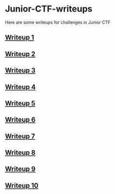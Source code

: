 # Junior-CTF-writeups
Here are some writeups for challenges in Junior CTF

## [Writeup 1](Writeup%201/README.md)
## [Writeup 2](Writeup%202/README.md)
## [Writeup 3](Writeup%203/README.md)
## [Writeup 4](Writeup%204/README.md)
## [Writeup 5](Writeup%205/README.md)
## [Writeup 6](Writeup%206/README.md)
## [Writeup 7](Writeup%207/README.md)
## [Writeup 8](Writeup%208/README.md)
## [Writeup 9](Writeup%209/README.md)
## [Writeup 10](Writeup%2010/README.md)